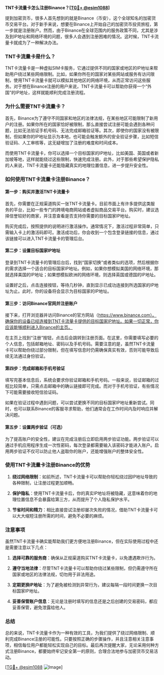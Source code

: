 **TNT卡流量卡怎么注册Binance？[[TG💪+ @esim1088](https://t.me/s/esim1088)]**

提到加密货币，很多人首先想到的就是Binance（币安），这个全球知名的加密货币交易平台。对于新手来说，想要在Binance上开始自己的加密货币投资旅程，第一步就是注册账户。然而，由于Binance在全球范围内的服务政策不同，尤其是涉及到IP地址和网络环境的问题，很多人会遇到注册困难的情况。这时候，TNT卡流量卡就成为了一种解决办法。

### TNT卡流量卡是什么？

TNT卡流量卡是一种虚拟SIM卡服务，它通过提供不同的国家或地区的IP地址来帮助用户绕过某些网络限制。比如，如果你所在的国家对某些网站或服务有访问限制，使用TNT卡流量卡就可以模拟其他地区的网络环境，从而正常访问这些服务。对于想在Binance注册的用户来说，TNT卡流量卡可以帮助你获得一个“外国”的IP地址，这样就能顺利完成注册流程。

### 为什么需要TNT卡流量卡？

首先，Binance为了遵守不同国家和地区的法律法规，在某些地区可能限制了新用户的注册。如果你所在的国家恰好被限制，那么直接尝试注册可能会遇到各种问题，比如无法验证手机号码、无法完成邮箱验证等。其次，即使你的国家没有被限制，但如果你的IP地址显示为本地，也可能会触发额外的安全验证步骤，比如短信验证码、人工审核等，这无疑增加了注册的难度和时间成本。

而使用TNT卡流量卡，你可以选择一个目标国家的IP地址，比如美国、英国或者新加坡等地，这样就能绕过这些限制，快速完成注册。此外，对于那些希望保护隐私的人来说，TNT卡流量卡还能隐藏真实的地理位置信息，进一步提升安全性。

### 如何使用TNT卡流量卡注册Binance？

#### 第一步：购买并激活TNT卡流量卡

首先，你需要在正规渠道购买一张TNT卡流量卡。目前市面上有许多提供这类服务的平台，比如一些专门的跨境电商网站或者虚拟商品交易平台。购买时，建议选择信誉较好的商家，并注意查看是否支持你需要的目标国家IP地址。

购买完成后，按照提供的说明进行激活操作。通常情况下，激活过程非常简单，只需输入卡上的激活码即可。激活成功后，你会收到一个包含登录链接的信息，通过该链接可以进入TNT卡流量卡的管理后台。

#### 第二步：设置目标国家IP地址

登录到TNT卡流量卡的管理后台后，找到“国家切换”或者类似的选项，然后根据你的需求选择一个适合的目标国家IP地址。例如，如果你想模拟美国的网络环境，那就选择美国的IP地址；如果想模拟欧洲的网络环境，则选择英国或德国的IP地址。

设置好之后，点击连接按钮，等待几秒钟，直到显示已成功连接到所选国家的IP地址为止。此时，你的设备将会显示为目标国家的IP地址。

#### 第三步：访问Binance官网并注册账户

接下来，打开浏览器并访问Binance的官方网站（https://www.binance.com）。确保你的设备已经连接到TNT卡流量卡提供的目标国家IP地址。如果一切正常，你应该能够顺利进入Binance的主页。

在主页上找到“注册”按钮，点击后会跳转到注册页面。在这里，你需要填写必要的个人信息，包括邮箱地址、密码以及手机号码。需要注意的是，虽然TNT卡流量卡可以帮助你绕过部分限制，但在填写信息时仍需确保真实有效，否则可能导致后续无法通过身份验证。

#### 第四步：完成邮箱和手机号验证

填写完基本信息后，系统会要求你验证邮箱和手机号码。一般来说，验证邮箱的过程比较简单，只需点击邮箱中的确认链接即可完成。而对于手机号验证，有些情况下可能需要接收短信验证码。

如果在验证过程中遇到问题，可以尝试更换不同的目标国家IP地址重新尝试。同时，也可以联系Binance的客服寻求帮助，他们通常会在工作时间内及时响应并解决问题。

#### 第五步：设置两步验证（可选）

为了提高账户的安全性，建议在完成注册后立即启用两步验证功能。两步验证可以通过手机应用程序生成一次性密码，每次登录都需要输入该密码才能进入账户。启用两步验证不仅可以防止他人盗取你的账户，还能增强账户的整体安全性。

### 使用TNT卡流量卡注册Binance的优势

1. **绕过网络限制**：如前所述，TNT卡流量卡可以帮助你轻松绕过因IP地址导致的各种限制，让注册过程更加顺畅。
   
2. **保护隐私**：使用TNT卡流量卡后，你的真实IP地址将被隐藏，这意味着你的地理位置信息不会暴露给第三方，从而提升了个人隐私保护水平。

3. **节省时间和精力**：相比直接尝试注册却屡次失败的情况，借助TNT卡流量卡可以大大缩短注册所需的时间，避免不必要的麻烦。

### 注意事项

虽然TNT卡流量卡确实能帮助我们更方便地注册Binance，但在实际使用过程中还是需要注意以下几点：

1. **选择可靠的服务商**：确保从正规渠道购买TNT卡流量卡，以免遭遇欺诈行为。
   
2. **遵守当地法律**：尽管TNT卡流量卡可以帮助你绕过某些限制，但仍需遵守所在国家或地区的法律法规，切勿用于非法用途。

3. **定期更换IP地址**：为了避免被检测到异常行为，建议每隔一段时间更换一次目标国家IP地址。

4. **妥善保管账户信息**：无论是注册时填写的信息还是之后创建的交易密码，都应妥善保管，避免泄露给他人。

### 总结

总的来说，TNT卡流量卡作为一种有效的工具，为我们提供了绕过网络限制、顺利完成Binance注册的可能性。只要按照正确的步骤操作，并且注意相关注意事项，相信每位用户都能轻松实现自己的目标。最后再次提醒大家，无论采用何种方式注册Binance，都要始终牢记安全第一的原则，合理合法地参与加密货币交易活动。

[[TG💪+ @esim1088](https://t.me/s/esim1088) ![Image](https://i.postimg.cc/4NQfJmqS/Snipaste-2025-05-13-00-14-12.png)]